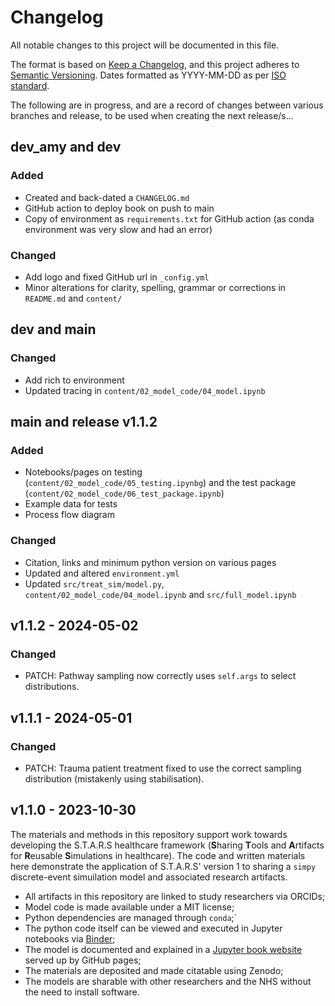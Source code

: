 # Changelog

All notable changes to this project will be documented in this file.

The format is based on [Keep a Changelog](https://keepachangelog.com/en/1.1.0/),
and this project adheres to [Semantic Versioning](https://semver.org/spec/v2.0.0.html). Dates formatted as YYYY-MM-DD as per [ISO standard](https://www.iso.org/iso-8601-date-and-time-format.html).

The following are in progress, and are a record of changes between various branches and release, to be used when creating the next release/s...

## dev_amy and dev

### Added

* Created and back-dated a `CHANGELOG.md`
* GitHub action to deploy book on push to main
* Copy of environment as `requirements.txt` for GitHub action (as conda environment was very slow and had an error)

### Changed

* Add logo and fixed GitHub url in `_config.yml`
* Minor alterations for clarity, spelling, grammar or corrections in `README.md` and `content/`

## dev and main

### Changed

* Add rich to environment
* Updated tracing in `content/02_model_code/04_model.ipynb`

## main and release v1.1.2

### Added

* Notebooks/pages on testing (`content/02_model_code/05_testing.ipynbg`) and the test package (`content/02_model_code/06_test_package.ipynb`)
* Example data for tests
* Process flow diagram

### Changed

* Citation, links and minimum python version on various pages
* Updated and altered `environment.yml`
* Updated `src/treat_sim/model.py`, `content/02_model_code/04_model.ipynb` and `src/full_model.ipynb`

## v1.1.2 - 2024-05-02

### Changed

* PATCH: Pathway sampling now correctly uses `self.args` to select distributions.

## v1.1.1 - 2024-05-01

### Changed

* PATCH: Trauma patient treatment fixed to use the correct sampling distribution (mistakenly using stabilisation).

## v1.1.0 - 2023-10-30

The materials and methods in this repository support work towards developing the S.T.A.R.S healthcare framework (**S**haring **T**ools and **A**rtifacts for **R**eusable **S**imulations in healthcare).  The code and written materials here demonstrate the application of S.T.A.R.S' version 1 to sharing a `simpy` discrete-event simuilation model and associated research artifacts.  

* All artifacts in this repository are linked to study researchers via ORCIDs;
* Model code is made available under a MIT license;
* Python dependencies are managed through `conda`;`
* The python code itself can be viewed and executed in Jupyter notebooks via [Binder](https://mybinder.org); 
* The model is documented and explained in a [Jupyter book website](https://pythonhealthdatascience.github.io/stars-simpy-examplar-docs) served up by GitHub pages;
* The materials are deposited and made citatable using Zenodo;
* The models are sharable with other researchers and the NHS without the need to install software.
